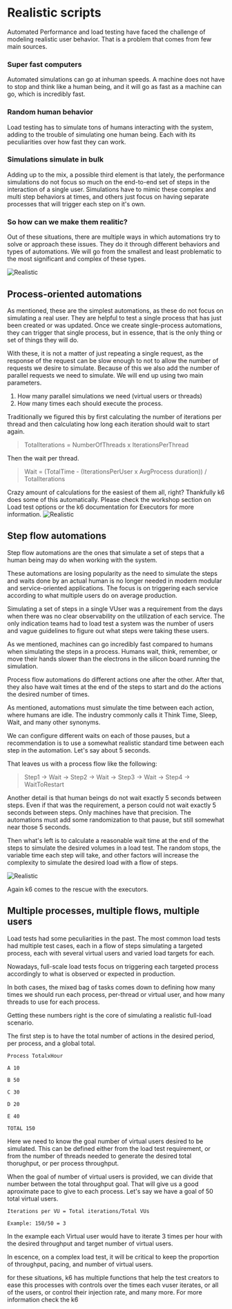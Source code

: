 # Realistic scripts
Automated Performance and load testing have faced the challenge of modeling realistic user behavior. That is a problem that comes from few main sources. 

### Super fast computers
Automated simulations can go at inhuman speeds. A machine does not have to stop and think like a human being, and it will go as fast as a machine can go, which is incredibly fast.

### Random human behavior
Load testing has to simulate tons of humans interacting with the system, adding to the trouble of simulating one human being. Each with its peculiarities over how fast they can work.

### Simulations simulate in bulk
Adding up to the mix, a possible third element is that lately, the performance simulations do not focus so much on the end-to-end set of steps in the interaction of a single user. Simulations have to mimic these complex and multi step behaviors at times, and others just focus on having separate processes that will trigger each step on it's own.

### So how can we make them realitic?

Out of these situations, there are multiple ways in which automations try to solve or approach these issues. They do it through different behaviors and types of automations.
We will go from the smallest and least problematic to the most significant and complex of these types.

  ![Realistic](../Realistic.png)

## Process-oriented automations

As mentioned, these are the simplest automations, as these do not focus on simulating a real user. They are helpful to test a single process that has just been created or was updated. Once we create single-process automations, they can trigger that single process, but in essence, that is the only thing or set of things they will do.

With these, it is not a matter of just repeating a single request, as the response of the request can be slow enough to not to allow the number of requests we desire to simulate. Because of this we also add the number of parallel requests we need to simulate. We will end up using two main parameters. 
1. How many parallel simulations we need (virtual users or threads) 
2. How many times each should execute the process.

Traditionally we figured this by first calculating the number of iterations per thread and then calculating how long each iteration should wait to start again. 

> TotalIterations = NumberOfThreads x IterationsPerThread

Then the wait per thread.

> Wait = (TotalTime - (IterationsPerUser x AvgProcess duration)) / TotalIterations

Crazy amount of calculations for the easiest of them all, right? Thankfully k6 does some of this automatically. Please check the workshop section on Load test options or the k6 documentation for Executors for more information.
  ![Realistic](../Realistic1.png)
  

## Step flow automations

Step flow automations are the ones that simulate a set of steps that a human being may do when working with the system.

These automations are losing popularity as the need to simulate the steps and waits done by an actual human is no longer needed in modern modular and service-oriented applications. The focus is on triggering each service according to what multiple users do on average production.

Simulating a set of steps in a single VUser was a requirement from the days when there was no clear observability on the utilization of each service. The only indication teams had to load test a system was the number of users and vague guidelines to figure out what steps were taking these users.

As we mentioned, machines can go incredibly fast compared to humans when simulating the steps in a process. Humans wait, think, remember, or move their hands slower than the electrons in the silicon board running the simulation.

Process flow automations do different actions one after the other. After that, they also have wait times at the end of the steps to start and do the actions the desired number of times.

As mentioned, automations must simulate the time between each action, where humans are idle. The industry commonly calls it Think Time, Sleep, Wait, and many other synonyms.

We can configure different waits on each of those pauses, but a recommendation is to use a somewhat realistic standard time between each step in the automation. Let's say about 5 seconds.

That leaves us with a process flow like the following:

>Step1 -> Wait -> Step2 -> Wait -> Step3 -> Wait -> Step4 -> WaitToRestart

Another detail is that human beings do not wait exactly 5 seconds between steps. Even if that was the requirement, a person could not wait exactly 5 seconds between steps. Only machines have that precision. The automations must add some randomization to that pause, but still somewhat near those 5 seconds.  

Then what's left is to calculate a reasonable wait time at the end of the steps to simulate the desired volumes in a load test. The random stops, the variable time each step will take, and other factors will increase the complexity to simulate the desired load with a flow of steps.

  ![Realistic](../Realistic2.png)

Again k6 comes to the rescue with the executors.

  

## Multiple processes, multiple flows, multiple users

Load tests had some peculiarities in the past. The most common load tests had multiple test cases, each in a flow of steps simulating a targeted process, each with several virtual users and varied load targets for each.

  

Nowadays, full-scale load tests focus on triggering each targeted process accordingly to what is observed or expected in production.

  

In both cases, the mixed bag of tasks comes down to defining how many times we should run each process, per-thread or virtual user, and how many threads to use for each process.

Getting these numbers right is the core of simulating a realistic full-load scenario.

The first step is to have the total number of actions in the desired period, per process, and a global total.
```
Process TotalxHour

A 10

B 50

C 30

D 20

E 40

TOTAL 150
```
  
Here we need to know the goal number of virtual users desired to be simulated. This can be defined either from the load test requirement, or from the number of threads needed to generate the desired total thorughput, or per process throughput.

When the goal of number of virtual users is provided, we can divide that number between the total throughput goal. That will give us a good aproximate pace to give to each process. Let's say we have a goal of 50 total virtual users.

```
Iterations per VU = Total iterations/Total VUs

Example: 150/50 = 3
```

In the example each Virtual user would have to iterate 3 times per hour with the desired throughput and target number of virtual users.

In escence, on a complex load test, it will be critical to keep the proportion of throughput, pacing, and number of virtual users.

for these situations, k6 has multiple functions that help the test creators to ease this processes with controls over the times each vuser iterates, or all of the users, or control their injection rate, and many more. For more information check the k6